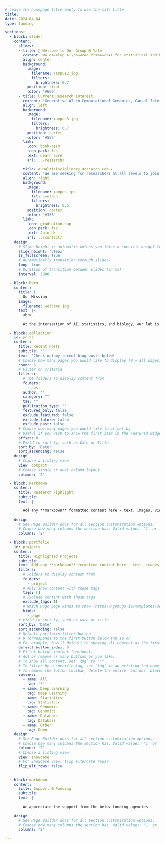 ```yaml
---
# Leave the homepage title empty to use the site title
title:
date: 2024-04-04
type: landing

sections:
  - block: slider
    content:
      slides:
      - title: 👋 Welcome to Our Group @ Yale
        content: We develop AI-powered frameworks for statistical and biomedical research.
        align: center
        background:
          image:
            filename: campus2.jpg
            filters:
              brightness: 0.7
          position: right
          color: '#666'
      - title: Current Research Interest
        content: 'Generative AI in Computational Genomics, Causal Inference in Observational Studies, AI-Powered Bayesian Statistics'
        align: left
        background:
          image:
            filename: campus3.jpg
            filters:
              brightness: 0.7
          position: center
          color: '#555'
        link:
          icon: book-open
          icon_pack: fas
          text: Learn more
          url: ../research/

      - title: A Multidisciplinary Research Lab ❤️ 
        content: 'We are seeking for researchers at all levels to join us!'
        align: right
        background:
          image:
            filename: campus.jpg
            fit: contain
            filters:
              brightness: 0.5
          position: center
          color: '#333'
        link:
          icon: graduation-cap
          icon_pack: fas
          text: Join Us
          url: ../contact/
    design:
      # Slide height is automatic unless you force a specific height (e.g. '400px')
      slide_height: '300px'
      is_fullscreen: true
      # Automatically transition through slides?
      loop: true
      # Duration of transition between slides (in ms)
      interval: 3000
      
  - block: hero
    content:
      title: |
        Our Mission
      image:
        filename: welcome.jpg
      text: |-
        <br>

        At the intersection of AI, statistics, and biology, our lab is dedicated to developing novel computational frameworks for unraveling the complexities of biomedical data, paving the way for groundbreaking discoveries in computational biology and biomedical informatics.

  - block: collection
    id: posts
    content:
      title: Recent Posts
      subtitle: ''
      text: 'Check out my recent blog posts below!'
      # Choose how many pages you would like to display (0 = all pages)
      count: 5
      # Filter on criteria
      filters:
        # The folders to display content from
        folders:
          - post
        author: ""
        category: ""
        tag: ""
        publication_type: ""
        featured_only: false
        exclude_featured: false
        exclude_future: false
        exclude_past: false
      # Choose how many pages you would like to offset by
      # Useful if you wish to show the first item in the Featured widget
      offset: 0
      # Field to sort by, such as Date or Title
      sort_by: 'Date'
      sort_ascending: false
    design:
      # Choose a listing view
      view: compact
      # Choose single or dual column layout
      columns: '2'

  - block: markdown
    content:
      title: Research Highlight
      subtitle: 
      text: |-

        Add any **markdown** formatted content here - text, images, videos, galleries - and even HTML code! {{% cta cta_link="./people/" cta_text="Meet the team ❤️ " %}}
        
    design:
      # See Page Builder docs for all section customization options.
      # Choose how many columns the section has. Valid values: '1' or '2'.
      columns: '2'
      
  - block: portfolio
    id: projects
    content:
      title: Highlighted Projects
      subtitle: 
      text: Add any **markdown** formatted content here - text, images, videos, galleries - and even HTML code!
      filters:
        # Folders to display content from
        folders:
          - project
        # Only show content with these tags
        tags: []
        # Exclude content with these tags
        exclude_tags: []
        # Which Hugo page kinds to show (https://gohugo.io/templates/section-templates/#page-kinds)
        kinds:
          - page
      # Field to sort by, such as Date or Title
      sort_by: 'Date'
      sort_ascending: false
      # Default portfolio filter button
      # 0 corresponds to the first button below and so on
      # For example, 0 will default to showing all content as the first button below shows content with *any* tag
      default_button_index: 0
      # Filter button toolbar (optional).
      # Add or remove as many buttons as you like.
      # To show all content, set `tag` to "*".
      # To filter by a specific tag, set `tag` to an existing tag name.
      # To remove the button toolbar, delete the entire `buttons` block.
      buttons:
        - name: All
          tag: '*'
        - name: Deep Learning
          tag: Deep Learning
        - name: Statistics
          tag: Statistics
        - name: Genomics
          tag: Genomics
        - name: Database
          tag: Database
        - name: Other
          tag: Demo
    design:
      # See Page Builder docs for all section customization options.
      # Choose how many columns the section has. Valid values: '1' or '2'.
      columns: '2'
      # Choose a listing view
      view: showcase
      # For Showcase view, flip alternate rows?
      flip_alt_rows: false

  
  - block: markdown
    content:
      title: Support & Funding
      subtitle: 
      text: |-

        We appreciate the support from the below funding agencies.
        
    design:
      # See Page Builder docs for all section customization options.
      # Choose how many columns the section has. Valid values: '1' or '2'.
      columns: '2'

---
```

